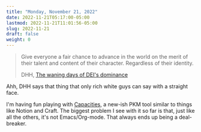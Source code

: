 ```yaml
---
title: "Monday, November 21, 2022"
date: 2022-11-21T05:17:00-05:00
lastmod: 2022-11-21T11:01:56-05:00
slug: 2022-11-21
draft: false
weight: 0
---
```


> Give everyone a fair chance to advance in the world on the merit of their talent and content of their character. Regardless of their identity.
>
> DHH, [The waning days of DEI's dominance](https://world.hey.com/dhh/the-waning-days-of-dei-s-dominance-9a5b656c)

Ahh, DHH says that thing that only rich white guys can say with a straight face.

I'm having fun playing with [Capacities](https://capacities.io), a new-ish PKM tool similar to things like Notion and Craft. The biggest problem I see with it so far is that, just like all the others, it's not Emacs/Org-mode. That always ends up being a deal-breaker.


[//]: # "Exported with love from a post written in Org mode"
[//]: # "- https://github.com/kaushalmodi/ox-hugo"